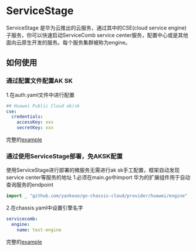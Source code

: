 # ServiceStage
ServiceStage 是华为云推出的云服务，通过其中的CSE(cloud service engine)子服务，你可以快速启动ServiceComb service center服务，配置中心或是其他面向云原生开发的服务。每个服务集群被称为engine。

## 如何使用
### 通过配置文件配置AK SK
1.在auth.yaml文件中进行配置

```yaml
## Huawei Public Cloud ak/sk
cse:
  credentials:
    accessKey: xxx
    secretKey: xxx
```

完整的[example](https://github.com/go-chassis/go-chassis-examples/tree/master/huaweicse)
### 通过使用ServiceStage部署，免AKSK配置
使用ServiceStage进行部署的微服务无需进行ak sk手工配置，框架自动发现service center等服务的地址
1.必须在main.go中import 华为的扩展组件用于自动查询服务的endpoint

```go
import _ "github.com/yankooo/go-chassis-cloud/provider/huawei/engine"
```
2.在chassis.yaml中设置引擎名字
```yaml
servicecomb:
  engine:
    name: test-engine
```
完整的[example](https://github.com/go-chassis/go-chassis-cloud/tree/master/example)
